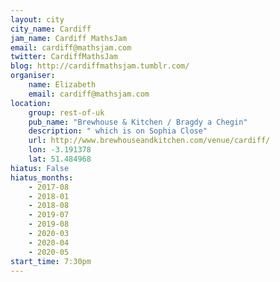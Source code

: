 ```yaml
---
layout: city                                           
city_name: Cardiff                                                               
jam_name: Cardiff MathsJam
email: cardiff@mathsjam.com
twitter: CardiffMathsJam
blog: http://cardiffmathsjam.tumblr.com/
organiser:
    name: Elizabeth
    email: cardiff@mathsjam.com
location:
    group: rest-of-uk
    pub_name: "Brewhouse & Kitchen / Bragdy a Chegin"
    description: " which is on Sophia Close"
    url: http://www.brewhouseandkitchen.com/venue/cardiff/
    lon: -3.191378
    lat: 51.484968
hiatus: False
hiatus_months:
    - 2017-08
    - 2018-01
    - 2018-08
    - 2019-07
    - 2019-08
    - 2020-03
    - 2020-04
    - 2020-05
start_time: 7:30pm
---
```

